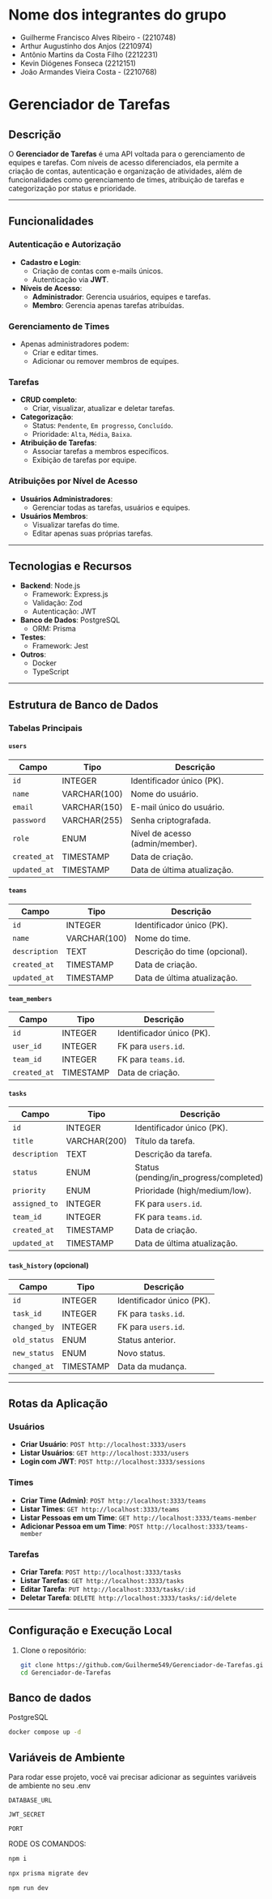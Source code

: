 # Nome dos integrantes do grupo
- Guilherme Francisco Alves Ribeiro - (2210748)
- Arthur Augustinho dos Anjos (2210974)
- Antônio Martins da Costa Filho (2212231)
- Kevin Diógenes Fonseca (2212151)
- João Armandes Vieira Costa - (2210768)
# Gerenciador de Tarefas

## Descrição

O **Gerenciador de Tarefas** é uma API voltada para o gerenciamento de equipes e tarefas. Com níveis de acesso diferenciados, ela permite a criação de contas, autenticação e organização de atividades, além de funcionalidades como gerenciamento de times, atribuição de tarefas e categorização por status e prioridade.

---

## Funcionalidades

### Autenticação e Autorização
- **Cadastro e Login**:
  - Criação de contas com e-mails únicos.
  - Autenticação via **JWT**.
- **Níveis de Acesso**:
  - **Administrador**: Gerencia usuários, equipes e tarefas.
  - **Membro**: Gerencia apenas tarefas atribuídas.

### Gerenciamento de Times
- Apenas administradores podem:
  - Criar e editar times.
  - Adicionar ou remover membros de equipes.

### Tarefas
- **CRUD completo**:
  - Criar, visualizar, atualizar e deletar tarefas.
- **Categorização**:
  - Status: `Pendente`, `Em progresso`, `Concluído`.
  - Prioridade: `Alta`, `Média`, `Baixa`.
- **Atribuição de Tarefas**:
  - Associar tarefas a membros específicos.
  - Exibição de tarefas por equipe.

### Atribuições por Nível de Acesso
- **Usuários Administradores**:
  - Gerenciar todas as tarefas, usuários e equipes.
- **Usuários Membros**:
  - Visualizar tarefas do time.
  - Editar apenas suas próprias tarefas.

---

## Tecnologias e Recursos

- **Backend**: Node.js
  - Framework: Express.js
  - Validação: Zod
  - Autenticação: JWT
- **Banco de Dados**: PostgreSQL
  - ORM: Prisma
- **Testes**:
  - Framework: Jest
- **Outros**:
  - Docker
  - TypeScript

---

## Estrutura de Banco de Dados

### Tabelas Principais

#### `users`
| Campo       | Tipo          | Descrição                        |
|-------------|---------------|----------------------------------|
| `id`        | INTEGER       | Identificador único (PK).        |
| `name`      | VARCHAR(100)  | Nome do usuário.                 |
| `email`     | VARCHAR(150)  | E-mail único do usuário.         |
| `password`  | VARCHAR(255)  | Senha criptografada.             |
| `role`      | ENUM          | Nível de acesso (admin/member).  |
| `created_at`| TIMESTAMP     | Data de criação.                 |
| `updated_at`| TIMESTAMP     | Data de última atualização.      |

#### `teams`
| Campo       | Tipo          | Descrição                        |
|-------------|---------------|----------------------------------|
| `id`        | INTEGER       | Identificador único (PK).        |
| `name`      | VARCHAR(100)  | Nome do time.                    |
| `description`| TEXT         | Descrição do time (opcional).    |
| `created_at`| TIMESTAMP     | Data de criação.                 |
| `updated_at`| TIMESTAMP     | Data de última atualização.      |

#### `team_members`
| Campo       | Tipo          | Descrição                        |
|-------------|---------------|----------------------------------|
| `id`        | INTEGER       | Identificador único (PK).        |
| `user_id`   | INTEGER       | FK para `users.id`.              |
| `team_id`   | INTEGER       | FK para `teams.id`.              |
| `created_at`| TIMESTAMP     | Data de criação.                 |

#### `tasks`
| Campo       | Tipo          | Descrição                        |
|-------------|---------------|----------------------------------|
| `id`        | INTEGER       | Identificador único (PK).        |
| `title`     | VARCHAR(200)  | Título da tarefa.                |
| `description`| TEXT         | Descrição da tarefa.             |
| `status`    | ENUM          | Status (pending/in_progress/completed). |
| `priority`  | ENUM          | Prioridade (high/medium/low).    |
| `assigned_to`| INTEGER      | FK para `users.id`.              |
| `team_id`   | INTEGER       | FK para `teams.id`.              |
| `created_at`| TIMESTAMP     | Data de criação.                 |
| `updated_at`| TIMESTAMP     | Data de última atualização.      |

#### `task_history` (opcional)
| Campo       | Tipo          | Descrição                        |
|-------------|---------------|----------------------------------|
| `id`        | INTEGER       | Identificador único (PK).        |
| `task_id`   | INTEGER       | FK para `tasks.id`.              |
| `changed_by`| INTEGER       | FK para `users.id`.              |
| `old_status`| ENUM          | Status anterior.                 |
| `new_status`| ENUM          | Novo status.                     |
| `changed_at`| TIMESTAMP     | Data da mudança.                 |

---

## Rotas da Aplicação

### Usuários
- **Criar Usuário**: `POST http://localhost:3333/users`
- **Listar Usuários**: `GET http://localhost:3333/users`
- **Login com JWT**: `POST http://localhost:3333/sessions`

### Times
- **Criar Time (Admin)**: `POST http://localhost:3333/teams`
- **Listar Times**: `GET http://localhost:3333/teams`
- **Listar Pessoas em um Time**: `GET http://localhost:3333/teams-member`
- **Adicionar Pessoa em um Time**: `POST http://localhost:3333/teams-member`

### Tarefas
- **Criar Tarefa**: `POST http://localhost:3333/tasks`
- **Listar Tarefas**: `GET http://localhost:3333/tasks`
- **Editar Tarefa**: `PUT http://localhost:3333/tasks/:id`
- **Deletar Tarefa**: `DELETE http://localhost:3333/tasks/:id/delete`

---

## Configuração e Execução Local

1. Clone o repositório:
   ```bash
   git clone https://github.com/Guilherme549/Gerenciador-de-Tarefas.git
   cd Gerenciador-de-Tarefas

## Banco de dados
   PostgreSQL
   
   ```bash
docker compose up -d 
```
## Variáveis de Ambiente

Para rodar esse projeto, você vai precisar adicionar as seguintes variáveis de ambiente no seu .env

`DATABASE_URL`

`JWT_SECRET`

`PORT`

RODE OS COMANDOS:

```bash
npm i

npx prisma migrate dev

npm run dev
```


